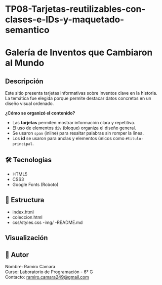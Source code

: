# TP08-Tarjetas-reutilizables-con-clases-e-IDs-y-maquetado-semantico
# Galería de Inventos que Cambiaron al Mundo

## Descripción
Este sitio presenta tarjetas informativas sobre inventos clave en la historia. La temática fue elegida porque permite destacar datos concretos en un diseño visual ordenado.

**¿Cómo se organizó el contenido?**
- Las **tarjetas** permiten mostrar información clara y repetitiva.
- El uso de elementos `div` (bloque) organiza el diseño general.
- Se usaron `span` (inline) para resaltar palabras sin romper la línea.
- Los **id** se usaron para anclas y elementos únicos como `#titulo-principal`.

## 🛠 Tecnologías
- HTML5
- CSS3
- Google Fonts (Roboto)

## 📂 Estructura
- index.html
- coleccion.html
- css/styles.css
-img/
-README.md

## Visualización


## 🙋 Autor
Nombre: Ramiro Camara  
Curso: Laboratorio de Programación - 6° G  
Contacto: ramiro.camara249@gmail.com
